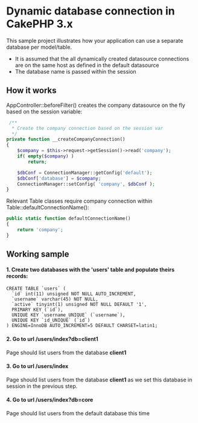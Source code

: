 # Dynamic database connection in CakePHP 3.x
This sample project illustrates how your application can use a separate database per model/table.

* It is assumed that the all dynamically created datasource connections are on the same host as defined in the default datasource
* The database name is passed within the session

## How it works
AppController::beforeFilter() creates the company datasource on the fly based on the session variable:
```php
 /**
  * Create the company connection based on the session var
  */
private function __createCompanyConnection()
{
    $company = $this->request->getSession()->read('company');
    if( empty($company) )
        return;

    $dbConf = ConnectionManager::getConfig('default');
    $dbConf['database'] = $company;
    ConnectionManager::setConfig( 'company', $dbConf );
}
```

Relevant Table classes require company connection within Table::defaultConnectionName():
```php
public static function defaultConnectionName()
{
    return 'company';
}
```
 
 
 ## Working sample
#### 1. Create two databases with the 'users' table and populate theirs records:
 ```mysql
 CREATE TABLE `users` (
   `id` int(11) unsigned NOT NULL AUTO_INCREMENT,
   `username` varchar(45) NOT NULL,
   `active` tinyint(1) unsigned NOT NULL DEFAULT '1',
   PRIMARY KEY (`id`),
   UNIQUE KEY `username_UNIQUE` (`username`),
   UNIQUE KEY `id_UNIQUE` (`id`)
 ) ENGINE=InnoDB AUTO_INCREMENT=5 DEFAULT CHARSET=latin1;
```
#### 2. Go to url /users/index?db=client1
Page should list users from the database **client1**
#### 3. Go to url /users/index
Page should list users from the database **client1** as we set this database in session in the previous step.
#### 4. Go to url /users/index?db=core
Page should list users from the default database this time
 

 
